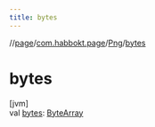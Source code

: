 ```yaml
---
title: bytes
---
```

//[page](../../../index.html)/[com.habbokt.page](../index.html)/[Png](index.html)/[bytes](bytes.html)



# bytes



[jvm]\
val [bytes](bytes.html): [ByteArray](https://kotlinlang.org/api/latest/jvm/stdlib/kotlin/-byte-array/index.html)




